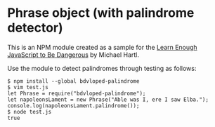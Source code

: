 # Phrase object (with palindrome detector)

This is an NPM module created as a sample for the [Learn Enough JavaScript to Be Dangerous](https://www.learnenough.com/) by Michael Hartl.

Use the module to detect palindromes through testing as follows:

```
$ npm install --global bdvloped-palindrome
$ vim test.js
let Phrase = require("bdvloped-palindrome");
let napoleonsLament = new Phrase("Able was I, ere I saw Elba.");
console.log(napoleonsLament.palindrome());
$ node test.js
true
```
